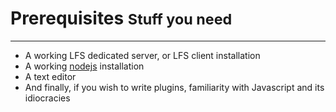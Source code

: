 # Prerequisites <small>Stuff you need</small>

------

  - A working LFS dedicated server, or LFS client installation
  - A working [nodejs](http://nodejs.org/) installation
  - A text editor
  - And finally, if you wish to write plugins, familiarity with Javascript and its idiocracies
